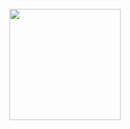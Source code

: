 
<p align="center">
    <img height="200px" src="https://github-readme-stats.vercel.app/api/top-langs/?username=PaytonWebber&hide=html&hide_border=true&layout=compact&langs_count=8&theme=dark" />
</p>
<!--
**PaytonWebber/PaytonWebber** is a ✨ _special_ ✨ repository because its `README.md` (this file) appears on your GitHub profile.

Here are some ideas to get you started:

- 🔭 I’m currently working on ...
- 🌱 I’m currently learning ...
- 👯 I’m looking to collaborate on ...
- 🤔 I’m looking for help with ...
- 💬 Ask me about ...
- 📫 How to reach me: ...
- 😄 Pronouns: ...
- ⚡ Fun fact: ...
-->
